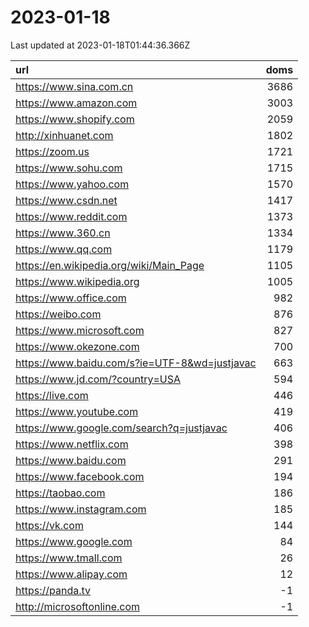 # 2023-01-18

<!-- BEGIN -->
Last updated at 2023-01-18T01:44:36.366Z

url | doms
:- | -:
https://www.sina.com.cn | 3686
https://www.amazon.com | 3003
https://www.shopify.com | 2059
http://xinhuanet.com | 1802
https://zoom.us | 1721
https://www.sohu.com | 1715
https://www.yahoo.com | 1570
https://www.csdn.net | 1417
https://www.reddit.com | 1373
https://www.360.cn | 1334
https://www.qq.com | 1179
https://en.wikipedia.org/wiki/Main_Page | 1105
https://www.wikipedia.org | 1005
https://www.office.com | 982
https://weibo.com | 876
https://www.microsoft.com | 827
https://www.okezone.com | 700
https://www.baidu.com/s?ie=UTF-8&wd=justjavac | 663
https://www.jd.com/?country=USA | 594
https://live.com | 446
https://www.youtube.com | 419
https://www.google.com/search?q=justjavac | 406
https://www.netflix.com | 398
https://www.baidu.com | 291
https://www.facebook.com | 194
https://taobao.com | 186
https://www.instagram.com | 185
https://vk.com | 144
https://www.google.com | 84
https://www.tmall.com | 26
https://www.alipay.com | 12
https://panda.tv | -1
http://microsoftonline.com | -1
<!-- END -->
